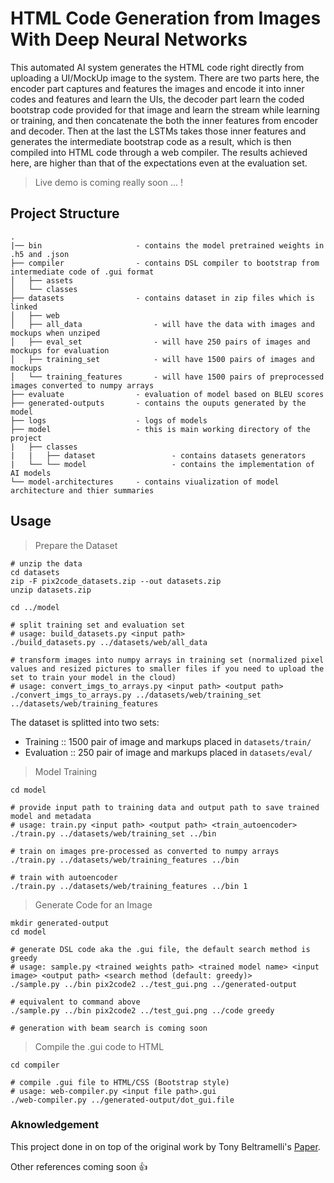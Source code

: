 # HTML Code Generation from Images With Deep Neural Networks

This automated AI system generates the HTML code right directly from uploading a UI/MockUp image to the system. There are two parts here, the encoder part captures and features the images and encode it into inner codes and features and learn the UIs, the decoder part learn the coded bootstrap code provided for that image and learn the stream while learning or training, and then concatenate the both the inner features from encoder and decoder. Then at the last the LSTMs takes those inner features and generates the intermediate bootstrap code as a result, which is then compiled into HTML code through a web compiler. The results achieved here, are higher than that of the expectations even at the evaluation set.

> Live demo is coming really soon ... ! 

## Project Structure

```
.
|── bin                     - contains the model pretrained weights in .h5 and .json 
├── compiler                - contains DSL compiler to bootstrap from intermediate code of .gui format
│   ├── assets      
│   └── classes
├── datasets                - contains dataset in zip files which is linked
│   ├── web                     
│   ├── all_data                - will have the data with images and mockups when unziped
│   ├── eval_set                - will have 250 pairs of images and mockups for evaluation
│   ├── training_set            - will have 1500 pairs of images and mockups
│   └── training_features       - will have 1500 pairs of preprocessed images converted to numpy arrays
├── evaluate                - evaluation of model based on BLEU scores
├── generated-outputs       - contains the ouputs generated by the model
├── logs                    - logs of models
├── model                   - this is main working directory of the project 
|   ├── classes
|   |   ├── dataset                 - contains datasets generators
|   └── └── model                   - contains the implementation of AI models
└── model-architectures     - contains viualization of model architecture and thier summaries 

```

## Usage

> Prepare the Dataset

```
# unzip the data
cd datasets
zip -F pix2code_datasets.zip --out datasets.zip
unzip datasets.zip

cd ../model

# split training set and evaluation set 
# usage: build_datasets.py <input path> 
./build_datasets.py ../datasets/web/all_data

# transform images into numpy arrays in training set (normalized pixel values and resized pictures to smaller files if you need to upload the set to train your model in the cloud)
# usage: convert_imgs_to_arrays.py <input path> <output path>
./convert_imgs_to_arrays.py ../datasets/web/training_set ../datasets/web/training_features
```

The dataset is splitted into two sets:

- Training :: 1500 pair of image and markups placed in ```datasets/train/```
- Evaluation :: 250 pair of image and markups placed in ```datasets/eval/```


> Model Training

```
cd model

# provide input path to training data and output path to save trained model and metadata
# usage: train.py <input path> <output path> <train_autoencoder>
./train.py ../datasets/web/training_set ../bin

# train on images pre-processed as converted to numpy arrays
./train.py ../datasets/web/training_features ../bin

# train with autoencoder
./train.py ../datasets/web/training_features ../bin 1
```

> Generate Code for an Image

```
mkdir generated-output
cd model

# generate DSL code aka the .gui file, the default search method is greedy
# usage: sample.py <trained weights path> <trained model name> <input image> <output path> <search method (default: greedy)>
./sample.py ../bin pix2code2 ../test_gui.png ../generated-output

# equivalent to command above
./sample.py ../bin pix2code2 ../test_gui.png ../code greedy

# generation with beam search is coming soon
```

> Compile the .gui code to HTML

```
cd compiler

# compile .gui file to HTML/CSS (Bootstrap style)
# usage: web-compiler.py <input file path>.gui
./web-compiler.py ../generated-output/dot_gui.file
```

### Aknowledgement

This project done in on top of the original work by Tony Beltramelli's [Paper](https://arxiv.org/pdf/1705.07962.pdf).

Other references coming soon 👍
